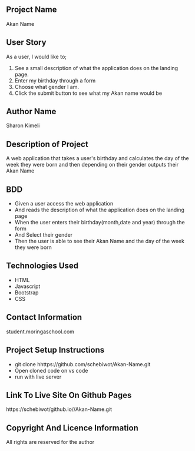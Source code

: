 

## Project Name 
  Akan Name

 ## User Story
 As a user, I would like to;

1. See a  small description of what the application does on the landing page.
2. Enter my birthday through a form 
3. Choose what gender I am.
4. Click the submit button to see what my Akan name would be 

 ## Author Name
 Sharon Kimeli

 ## Description of Project
 A web application that takes a user's birthday and calculates the day of the week they were born and then depending on their gender outputs their Akan Name

## BDD
- Given a user access the web application
- And reads the description of what the application does on the landing page
- When the user enters their birthday(month,date and year) through the form
- And Select their gender
- Then the user is able to see their Akan Name and the day of the week they were born

## Technologies Used
- HTML
- Javascript
- Bootstrap
- CSS

## Contact Information
student.moringaschool.com


 ## Project Setup Instructions
- git clone hhttps://github.com/schebiwot/Akan-Name.git
- Open cloned code on vs code
- run with live server

 ## Link To Live Site On Github Pages
 https://schebiwot/github.io//Akan-Name.git


 ## Copyright And Licence Information
 All rights are reserved for the author